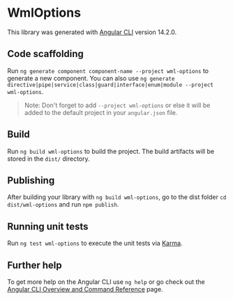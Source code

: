 # WmlOptions

This library was generated with [Angular CLI](https://github.com/angular/angular-cli) version 14.2.0.

## Code scaffolding

Run `ng generate component component-name --project wml-options` to generate a new component. You can also use `ng generate directive|pipe|service|class|guard|interface|enum|module --project wml-options`.
> Note: Don't forget to add `--project wml-options` or else it will be added to the default project in your `angular.json` file. 

## Build

Run `ng build wml-options` to build the project. The build artifacts will be stored in the `dist/` directory.

## Publishing

After building your library with `ng build wml-options`, go to the dist folder `cd dist/wml-options` and run `npm publish`.

## Running unit tests

Run `ng test wml-options` to execute the unit tests via [Karma](https://karma-runner.github.io).

## Further help

To get more help on the Angular CLI use `ng help` or go check out the [Angular CLI Overview and Command Reference](https://angular.io/cli) page.
